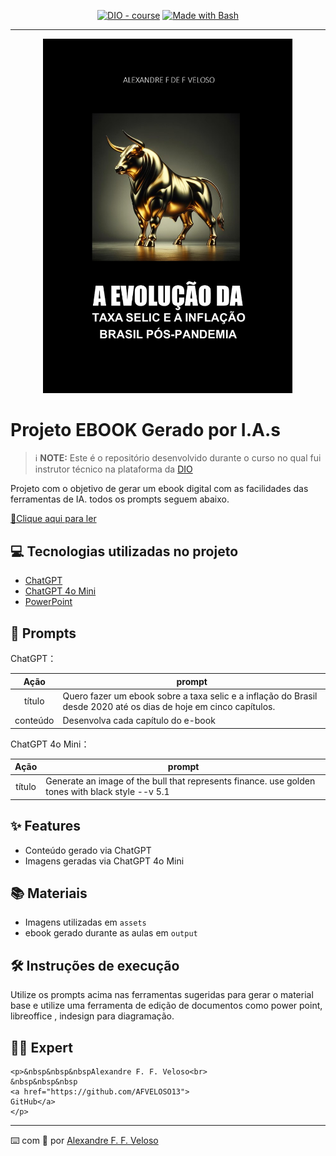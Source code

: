 


<p align="center">
<a href="https://dio.me/"><img src="https://img.shields.io/badge/DIO-Course-28DA77?logo=youtube" alt="DIO - course"></a>
<a href="https://www.gnu.org/software/bash/" title="Go to Bash homepage"><img src="https://img.shields.io/badge/Prompt-Project-blue?logo=gnu-bash&amp;logoColor=white" alt="Made with Bash"></a></p>

-------


<p align="center">
<img 
    src="./assets/ebookselic.jpg"
    width="400"  
/>
</p>

# Projeto EBOOK Gerado por I.A.s


 > ℹ️ **NOTE:** Este é o repositório desenvolvido durante o curso no qual fui instrutor técnico na plataforma da [DIO](https://dio.me)

Projeto com o objetivo de gerar um ebook digital com as facilidades das ferramentas de IA. todos os prompts
seguem abaixo.

<a href="https://github.com/AFVELOSO13/e-book-prompt/blob/main/output/Ebook Selic.pdf" title="View PDF now"> 📕Clique aqui para ler</a>

## 💻 Tecnologias utilizadas no projeto

- [ChatGPT](https://chat.openai.com/) 
- [ChatGPT 4o Mini](https://chat.openai.com/)
- [PowerPoint](https://www.microsoft.com/en/microsoft-365/powerpoint)

## 🧠 Prompts


ChatGPT：

|   Ação   | prompt                                                                                                                                                                                                                                                                         |
| :------: | ------------------------------------------------------------------------------------------------------------------------------------------------------------------------------------------------------------------------------------------------------------------------------ |
|  título  | Quero fazer um ebook sobre a taxa selic e a inflação do Brasil desde 2020 até os dias de hoje em cinco capítulos.                                                        |
| conteúdo | Desenvolva cada capítulo do e-book |


ChatGPT 4o Mini：

|  Ação  | prompt                                                                                 |
| :----: | -------------------------------------------------------------------------------------- |
| título | Generate an image of the bull that represents finance. use golden tones with black style --v 5.1 |

## ✨ Features

- Conteúdo gerado via ChatGPT
- Imagens geradas via ChatGPT 4o Mini

## 📚 Materiais

- Imagens utilizadas em `assets`
- ebook gerado durante as aulas em `output`

## 🛠️ Instruções de execução

Utilize os prompts acima nas ferramentas sugeridas para gerar o material base e utilize uma ferramenta de edição de documentos como power point, libreoffice , indesign para diagramação.

## 👨‍💻 Expert

<p>
   
    <p>&nbsp&nbsp&nbspAlexandre F. F. Veloso<br>
    &nbsp&nbsp&nbsp
    <a href="https://github.com/AFVELOSO13">
    GitHub</a>
    </p>
</p>

---

⌨️ com 💜 por [Alexandre F. F. Veloso](https://github.com/AFVELOSO13)

